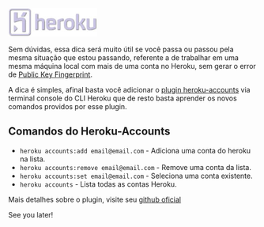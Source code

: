 [![Heroku](../images/heroku.jpg "Heroku")](http://heroku.com "Heroku") 

Sem dúvidas, essa dica será muito útil se você passa ou passou pela mesma situação que estou passando, referente a de trabalhar em uma mesma máquina local com mais de uma conta no Heroku, sem gerar o error de [Public Key Fingerprint](http://en.wikipedia.org/wiki/Public_key_fingerprint "Public Key Fingerprint").

A dica é simples, afinal basta você adicionar o [plugin heroku-accounts](https://github.com/ddollar/heroku-accounts "Github Heroku-Accounts") via terminal console do CLI Heroku que de resto basta aprender os novos comandos providos por esse plugin.

## Comandos do Heroku-Accounts

*   `heroku accounts:add email@email.com` - Adiciona uma conta do heroku na lista.
*   `heroku accounts:remove email@email.com` - Remove uma conta da lista.
*   `heroku accounts:set email@email.com` - Seleciona uma conta existente.
*   `heroku accounts` - Lista todas as contas Heroku.

Mais detalhes sobre o plugin, visite seu [github oficial](https://github.com/ddollar/heroku-accounts "Github Heroku-Accounts")

See you later!